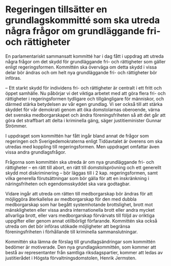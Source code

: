 # Regeringen tillsätter en grundlagskommitté som ska utreda några frågor om grundläggande fri- och rättigheter

En parlamentariskt sammansatt kommitté har i dag fått i uppdrag att utreda några frågor om det skydd för grundläggande fri- och rättigheter som gäller enligt regeringsformen. Kommittén ska överväga om detta skydd i vissa delar bör ändras och om helt nya grundläggande fri- och rättigheter bör införas.

– Ett starkt skydd för individens fri- och rättigheter är centralt i ett fritt och öppet samhälle. Nu påbörjar vi det viktiga arbetet med att göra flera fri- och rättigheter i regeringsformen tydligare och tillgängligare för människor, och därmed stärka betydelsen av vår egen grundlag. Vi ser också till att stärka skyddet för vår demokrati genom att öka domstolarnas oberoende, värna det svenska medborgarskapet och ändra föreningsfriheten så att det går att göra det straffbart att delta i kriminella gäng, säger justitieminister Gunnar Strömmer.

I uppdraget som kommittén har fått ingår bland annat de frågor som regeringen och Sverigedemokraterna enligt Tidöavtalet är överens om ska utredas med koppling till regeringsformen. Men uppdraget omfattar även vissa andra grundlagsfrågor.

Frågorna som kommittén ska utreda är om nya grundläggande fri- och rättigheter ­– en rätt till abort, en rätt till domstolsprövning och ett generellt skydd mot diskriminering – bör läggas till i 2 kap. regeringsformen, samt vilka generella förutsättningar som bör gälla för att en inskränkning i näringsfriheten och egendomsskyddet ska vara godtagbar.

Vidare ingår att utreda om rätten till medborgarskap bör ändras för att möjliggöra återkallelse av medborgarskap för den med dubbla medborgarskap som har begått systemhotande brottslighet, brott mot mänskligheten eller vissa andra internationella brott eller andra mycket allvarliga brott, eller vars medborgarskap förvärvats till följd av oriktiga uppgifter eller genom annat otillbörligt förfarande. Kommittén ska också utreda om det bör införas utökade möjligheter att begränsa föreningsfriheten i förhållande till kriminella sammanslutningar.

Kommittén ska lämna de förslag till grundlagsändringar som kommittén bedömer är motiverade. Den nya grundlagskommittén, som kommer att bestå av representanter från samtliga riksdagspartier, kommer att ledas av justitierådet i Högsta förvaltningsdomstolen, Henrik Jermsten.

